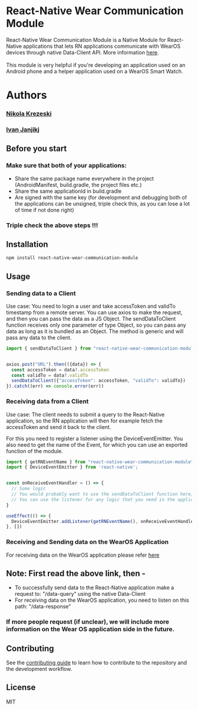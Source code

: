 # React-Native Wear Communication Module

React-Native Wear Communication Module is a Native Module for React-Native applications that lets RN applications communicate with WearOS devices through native Data-Client API. More information <a href="https://developers.google.com/android/reference/com/google/android/gms/wearable/DataClient">here</a>. <br/>
<br />
This module is very helpful if you're developing an application used on an Android phone and a helper application used on a WearOS Smart Watch.

# Authors
### <a href="https://github.com/darknet-00/"> Nikola Krezeski</a>
### <a href="https://gitlab.com/IvanJanjik">Ivan Janjikj</a>

## Before you start

### Make sure that both of your applications:
- Share the same package name everywhere in the project (AndroidManifest, build.gradle, the project files etc.)
- Share the same applicationId in build.gradle
- Are signed with the same key (for development and debugging both of the applications can be unsigned, triple check this, as you can lose a lot of time if not done right)

### Triple check the above steps !!!
## Installation

```sh
npm install react-native-wear-communication-module
```

## Usage

### Sending data to a Client

Use case: You need to login a user and take accessToken and validTo timestamp from a remote server. You can use axios to make the request, and then you can pass the data as a JS Object. The sendDataToClient function receives only one parameter of type Object, so you can pass any data as long as it is bundled as an Object. The method is generic and will pass any data to the client.
```js
import { sendDataToClient } from "react-native-wear-communication-module";


axios.post("URL").then(({data}) => {
  const accessToken = data?.accessToken
  const validTo = data?.validTo
  sendDataToClient({"accessToken": accessToken, "validTo": validTo})
}).catch((err) => console.error(err))

```

### Receiving data from a Client
Use case: The client needs to submit a query to the React-Native application, so the RN application will then for example fetch the accessToken and send it back to the client. <br />

For this you need to register a listener using the DeviceEventEmitter. You also need to get the name of the Event, for which you can use an exported function of the module.
```js
import { getRNEventName } from "react-native-wear-communication-module";
import { DeviceEventEmitter } from 'react-native';


const onReceiveEventHandler = () => {
  // Some logic
  // You would probably want to use the sendDataToClient function here, but not necessarily,
  // You can use the listener for any logic that you need in the application
}

useEffect(() => {
  DeviceEventEmitter.addListener(getRNEventName(), onReceiveEventHandler);
}, [])

```

### Receiving and Sending data on the WearOS Application
For receiving data on the WearOS application please refer <a href="https://developer.android.com/training/wearables/data/events">here</a>

## Note: First read the above link, then -

- To successfully send data to the React-Native application make a request to: "/data-query" using the native Data-Client
- For receiving data on the WearOS application, you need to listen on this path: "/data-response"

### If more people request (if unclear), we will include more information on the Wear OS application side in the future.
## Contributing

See the [contributing guide](CONTRIBUTING.md) to learn how to contribute to the repository and the development workflow.

## License

MIT
